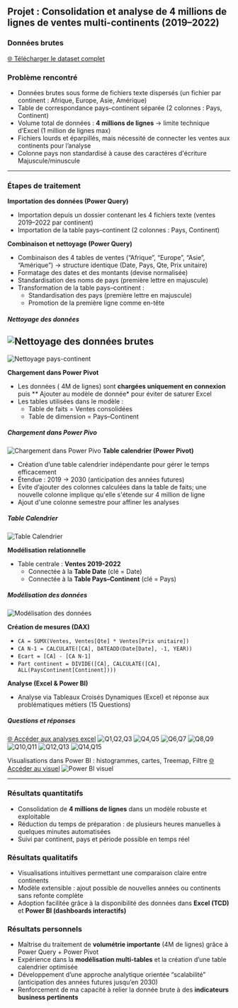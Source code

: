 ## Projet : Consolidation et analyse de 4 millions de lignes de ventes multi-continents (2019–2022)  

### Données brutes  
[🌐 Télécharger le dataset complet](https://drive.google.com/drive/folders/1wVMY45d3gs_bTIdUYqQ7uSHOWxGzJt9-?usp=share_link)


### Problème rencontré  
- Données brutes sous forme de fichiers texte dispersés (un fichier par continent : Afrique, Europe, Asie, Amérique)  
- Table de correspondance pays–continent séparée (2 colonnes : Pays, Continent)  
- Volume total de données : **4 millions de lignes** → limite technique d’Excel (1 million de lignes max)  
- Fichiers lourds et éparpillés, mais nécessité de connecter les ventes aux continents pour l’analyse
- Colonne pays non standardisé à cause des caractéres d'écriture Majuscule/minuscule

---

### Étapes de traitement  

**Importation des données (Power Query)**  
- Importation depuis un dossier contenant les 4 fichiers texte (ventes 2019–2022 par continent)  
- Importation de la table pays–continent (2 colonnes : Pays, Continent)  

**Combinaison et nettoyage (Power Query)**  
- Combinaison des 4 tables de ventes (“Afrique”, “Europe”, “Asie”, “Amérique”) → structure identique (Date, Pays, Qte, Prix unitaire)
- Formatage des dates et des montants (devise normalisée)  
- Standardisation des noms de pays (première lettre en majuscule)  
- Transformation de la table pays–continent :  
  - Standardisation des pays (première lettre en majuscule)  
  - Promotion de la première ligne comme en-tête  
##### Nettoyage des données  
![Nettoyage des données brutes](https://github.com/AzizivanCoulibaly/AZIZ-COULIBALY/blob/0e9fac51b889b03a4081e4708b20be59545c222a/Images/Nettoyage%20%26%20transformation%20%26%20combinaison%20des%20fichiers.JPG)
 ---
![Nettoyage pays-continent](https://github.com/AzizivanCoulibaly/AZIZ-COULIBALY/blob/8b11b42f1a40544875b3605b3c9a1a9375d6b61d/Images/Nettoyage%20table%20pays-continent.JPG)

**Chargement dans Power Pivot**  
- Les données ( 4M de lignes) sont **chargées uniquement en connexion** puis ** Ajouter au modèle de donnée* pour éviter de saturer Excel  
- Les tables utilisées dans le modèle :  
  - Table de faits = Ventes consolidées  
  - Table de dimension = Pays–Continent 
##### Chargement dans Power Pivo
![Chargement dans Power Pivo](https://github.com/AzizivanCoulibaly/AZIZ-COULIBALY/blob/a7ddde83e127e2a109102c9e1e76cc18256fb176/Images/Charger%20au%20mode%CC%80le%20de%20donne%CC%81e%20power%20pivot.JPG
)
**Table calendrier (Power Pivot)**  
- Création d’une table calendrier indépendante pour gérer le temps efficacement  
- Étendue : 2019 → 2030 (anticipation des années futures)  
- Évite d’ajouter des colonnes calculées dans la table de faits; une nouvelle colonne implique qu'elle s'étende sur 4 million de ligne
- Ajout d'une colonne semestre pour affiner les analyses
##### Table Calendrier
![Table Calendrier](https://github.com/AzizivanCoulibaly/AZIZ-COULIBALY/blob/b06678e3036d517e3cb03a2472ae2e39ad90de49/Images/Ajout%20colonne%20semestre.JPG)

**Modélisation relationnelle**  
- Table centrale : **Ventes 2019-2022**  
  - Connectée à la **Table Date** (clé = Date)  
  - Connectée à la **Table Pays–Continent** (clé = Pays)  
##### Modélisation des données
![Modélisation des données](https://github.com/AzizivanCoulibaly/AZIZ-COULIBALY/blob/0aea8fe9e45bf766d3d50ea07db427a8012b6225/Images/Mode%CC%80le%20de%20donne%CC%81e.JPG)

**Création de mesures (DAX)**  
- `CA = SUMX(Ventes, Ventes[Qte] * Ventes[Prix unitaire])`  
- `CA N-1 = CALCULATE([CA], DATEADD(Date[Date], -1, YEAR))`  
- `Ecart = [CA] - [CA N-1]`  
- `Part continent = DIVIDE([CA], CALCULATE([CA], ALL(PaysContinent[Continent])))`  

**Analyse (Excel & Power BI)**  
- Analyse via Tableaux Croisés Dynamiques (Excel) et réponse aux problématiques métiers (15 Questions)
##### Questions et réponses  
[🌐 Accéder aux analyses excel](https://drive.google.com/drive/folders/1wVMY45d3gs_bTIdUYqQ7uSHOWxGzJt9-?usp=share_link)
![Q1,Q2,Q3](https://github.com/AzizivanCoulibaly/AZIZ-COULIBALY/blob/efcaea532f643369413a1be0b04e082a5e31d6cd/Images/WhatsApp%20Image%202025-09-30%20at%2019.06.49.jpeg)
![Q4,Q5](https://github.com/AzizivanCoulibaly/AZIZ-COULIBALY/blob/9e5b3c568634c028adad28bfbcc43a6aef8b31eb/Images/WhatsApp%20Image%202025-09-30%20at%2019.06.54.jpeg)
![Q6,Q7](https://github.com/AzizivanCoulibaly/AZIZ-COULIBALY/blob/6f7af6fb0a34cf88f00e237b6e5783b538629ec6/Images/WhatsApp%20Image%202025-09-30%20at%2019.06.56.jpeg)
![Q8,Q9](https://github.com/AzizivanCoulibaly/AZIZ-COULIBALY/blob/6f7af6fb0a34cf88f00e237b6e5783b538629ec6/Images/WhatsApp%20Image%202025-09-30%20at%2019.06.58.jpeg)
![Q10,Q11](https://github.com/AzizivanCoulibaly/AZIZ-COULIBALY/blob/6f7af6fb0a34cf88f00e237b6e5783b538629ec6/Images/WhatsApp%20Image%202025-09-30%20at%2019.06.59.jpeg)
![Q12,Q13](https://github.com/AzizivanCoulibaly/AZIZ-COULIBALY/blob/6f7af6fb0a34cf88f00e237b6e5783b538629ec6/Images/WhatsApp%20Image%202025-09-30%20at%2019.07.00.jpeg)
![Q14,Q15](https://github.com/AzizivanCoulibaly/AZIZ-COULIBALY/blob/6f7af6fb0a34cf88f00e237b6e5783b538629ec6/Images/WhatsApp%20Image%202025-09-30%20at%2019.07.00-2.jpeg)

Visualisations dans Power BI : histogrammes, cartes, Treemap, Filtre
[🌐 Accéder au visuel](https://drive.google.com/drive/folders/1wVMY45d3gs_bTIdUYqQ7uSHOWxGzJt9-?usp=share_link)
![Power BI visuel](https://github.com/AzizivanCoulibaly/AZIZ-COULIBALY/blob/f288e862f224fbf1ea2c2b356220131a033aa017/Images/Visuel%20Vente%20au%20continent.JPG)

---

### Résultats quantitatifs  
- Consolidation de **4 millions de lignes** dans un modèle robuste et exploitable  
- Réduction du temps de préparation : de plusieurs heures manuelles à quelques minutes automatisées  
- Suivi par continent, pays et période possible en temps réel  

### Résultats qualitatifs  
- Visualisations intuitives permettant une comparaison claire entre continents  
- Modèle extensible : ajout possible de nouvelles années ou continents sans refonte complète  
- Adoption facilitée grâce à la disponibilité des données dans **Excel (TCD)** et **Power BI (dashboards interactifs)**  

### Résultats personnels  
- Maîtrise du traitement de **volumétrie importante** (4M de lignes) grâce à Power Query + Power Pivot  
- Expérience dans la **modélisation multi-tables** et la création d’une table calendrier optimisée  
- Développement d’une approche analytique orientée “scalabilité” (anticipation des années futures jusqu’en 2030)  
- Renforcement de ma capacité à relier la donnée brute à des **indicateurs business pertinents**  
